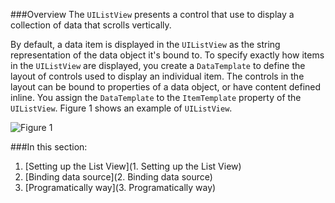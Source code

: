 ###Overview
The `UIListView` presents a control that use to display a collection of data that scrolls vertically.

By default, a data item is displayed in the `UIListView` as the string representation of the data object it's bound to. To specify exactly how items in the `UIListView` are displayed, you create a `DataTemplate` to define the layout of controls used to display an individual item. The controls in the layout can be bound to properties of a data object, or have content defined inline. You assign the `DataTemplate` to the `ItemTemplate` property of the `UIListView`. Figure 1 shows an example of `UIListView`.

![Figure 1](http://developer.inair.tv/upload_file/attachment/0716041827.png "Figure 1")

###In this section:
1. [Setting up the List View](1. Setting up the List View)
2. [Binding data source](2. Binding data source)
3. [Programatically way](3. Programatically way)